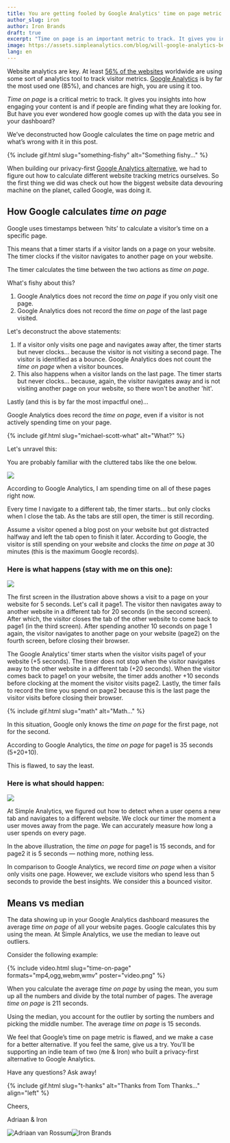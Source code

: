 ```yaml
---
title: You are getting fooled by Google Analytics' time on page metric
author_slug: iron
author: Iron Brands
draft: true
excerpt: "Time on page is an important metric to track. It gives you insights into how engaging your content is and if people are finding what they are looking for. But have you ever wondered how google comes up with the data you see in your dashboard?"
image: https://assets.simpleanalytics.com/blog/will-google-analytics-be-banned-in-the-eu/social.png
lang: en
---
```


Website analytics are key. At least [56% of the websites](https://w3techs.com/technologies/overview/traffic_analysis) worldwide are using some sort of analytics tool to track visitor metrics. [Google Analytics](https://analytics.google.com/analytics/web/) is by far the most used one (85%), and chances are high, you are using it too.

_Time on page_ is a critical metric to track. It gives you insights into how engaging your content is and if people are finding what they are looking for. But have you ever wondered how google comes up with the data you see in your dashboard?

We’ve deconstructed how Google calculates the time on page metric and what’s wrong with it in this post.

{% include gif.html slug="something-fishy" alt="Something fishy..." %}

When building our privacy-first [Google Analytics alternative](https://simpleanalytics.com/websites?from=/), we had to figure out how to calculate different website tracking metrics ourselves. So the first thing we did was check out how the biggest website data devouring machine on the planet, called Google, was doing it.

## How Google calculates _time on page_

Google uses timestamps between ‘hits’ to calculate a visitor’s time on a specific page.

This means that a timer starts if a visitor lands on a page on your website. The timer clocks if the visitor navigates to another page on your website.

The timer calculates the time between the two actions as _time on page_.

What's fishy about this?

1. Google Analytics does not record the _time on page_ if you only visit one page.
2. Google Analytics does not record the _time on page_ of the last page visited.

Let's deconstruct the above statements:

1. If a visitor only visits one page and navigates away after, the timer starts but never clocks... because the visitor is not visiting a second page. The visitor is identified as a bounce. Google Analytics does not count the _time on page_ when a visitor bounces.
2. This also happens when a visitor lands on the last page. The timer starts but never clocks... because, again, the visitor navigates away and is not visiting another page on your website, so there won't be another 'hit'.

Lastly (and this is by far the most impactful one)...

Google Analytics does record the _time on page_, even if a visitor is not actively spending time on your page.

{% include gif.html slug="michael-scott-what" alt="What?" %}

Let's unravel this:

You are probably familiar with the cluttered tabs like the one below.

![](https://assets.simpleanalytics.com/blog/you-are-getting-fooled-by-google-analytics-time-on-page-metric/tabclutter.png)

According to Google Analytics, I am spending time on all of these pages right now.

Every time I navigate to a different tab, the timer starts... but only clocks when I close the tab. As the tabs are still open, the timer is still recording.

Assume a visitor opened a blog post on your website but got distracted halfway and left the tab open to finish it later. According to Google, the visitor is still spending on your website and clocks the _time on page_ at 30 minutes (this is the maximum Google records).

### Here is what happens (stay with me on this one):

![](https://docs.simpleanalytics.com/images/time-on-page-ga.png)

The first screen in the illustration above shows a visit to a page on your website for 5 seconds. Let's call it page1. The visitor then navigates away to another website in a different tab for 20 seconds (in the second screen). After which, the visitor closes the tab of the other website to come back to page1 (in the third screen). After spending another 10 seconds on page 1 again, the visitor navigates to another page on your website (page2) on the fourth screen, before closing their browser.

The Google Analytics' timer starts when the visitor visits page1 of your website (+5 seconds). The timer does not stop when the visitor navigates away to the other website in a different tab (+20 seconds). When the visitor comes back to page1 on your website, the timer adds another +10 seconds before clocking at the moment the visitor visits page2. Lastly, the timer fails to record the time you spend on page2 because this is the last page the visitor visits before closing their browser.

{% include gif.html slug="math" alt="Math..." %}

In this situation, Google only knows the _time on page_ for the first page, not for the second.

According to Google Analytics, the _time on page_ for page1 is 35 seconds (5+20+10).

This is flawed, to say the least.

### Here is what should happen:

![](https://docs.simpleanalytics.com/images/time-on-page-sa.png)

At Simple Analytics, we figured out how to detect when a user opens a new tab and navigates to a different website. We clock our timer the moment a user moves away from the page. We can accurately measure how long a user spends on every page.

In the above illustration, the _time on page_ for page1 is 15 seconds, and for page2 it is 5 seconds — nothing more, nothing less.

In comparison to Google Analytics, we record _time on page_ when a visitor only visits one page. However, we exclude visitors who spend less than 5 seconds to provide the best insights. We consider this a bounced visitor.

## Means vs median

The data showing up in your Google Analytics dashboard measures the average _time on page_ of all your website pages. Google calculates this by using the mean. At Simple Analytics, we use the median to leave out outliers.

Consider the following example:

{% include video.html slug="time-on-page" formats="mp4,ogg,webm,wmv" poster="video.png" %}

When you calculate the average _time on page_ by using the mean, you sum up all the numbers and divide by the total number of pages. The average _time on page_ is 211 seconds.

Using the median, you account for the outlier by sorting the numbers and picking the middle number. The average _time on page_ is 15 seconds.

We feel that Google’s time on page metric is flawed, and we make a case for a better alternative. If you feel the same, give us a try. You'll be supporting an indie team of two (me & Iron) who built a privacy-first alternative to Google Analytics.

Have any questions? Ask away!

{% include gif.html slug="t-hanks" alt="Thanks from Tom Thanks..." align="left" %}

Cheers,

Adriaan & Iron

<img
  loading="lazy"
  class="avatar"
  src="https://assets.simpleanalytics.com/images/people/adriaan.jpg"
  referrerpolicy="no-referrer"
  alt="Adriaan van Rossum"
/><img
  loading="lazy"
  class="avatar"
  src="https://assets.simpleanalytics.com/images/people/iron.jpg"
  referrerpolicy="no-referrer"
  alt="Iron Brands"
/>
